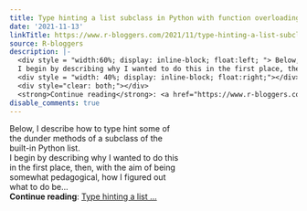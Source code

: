 ```yaml
---
title: Type hinting a list subclass in Python with function overloading
date: '2021-11-13'
linkTitle: https://www.r-bloggers.com/2021/11/type-hinting-a-list-subclass-in-python-with-function-overloading/
source: R-bloggers
description: |-
  <div style = "width:60%; display: inline-block; float:left; "> Below, I describe how to type hint some of the dunder methods of a subclass of the built-in Python list.<br />
  I begin by describing why I wanted to do this in the first place, then, with the aim of being somewhat pedagogical, how I figured out what to do be...</div>
  <div style = "width: 40%; display: inline-block; float:right;"></div>
  <div style="clear: both;"></div>
  <strong>Continue reading</strong>: <a href="https://www.r-bloggers.com/2021/11/type-hinting-a-list-subclass-in-python-with-function-overloading/">Type hinting a list ...
disable_comments: true
---
```

<div style = "width:60%; display: inline-block; float:left; "> Below, I describe how to type hint some of the dunder methods of a subclass of the built-in Python list.<br />
I begin by describing why I wanted to do this in the first place, then, with the aim of being somewhat pedagogical, how I figured out what to do be...</div>
<div style = "width: 40%; display: inline-block; float:right;"></div>
<div style="clear: both;"></div>
<strong>Continue reading</strong>: <a href="https://www.r-bloggers.com/2021/11/type-hinting-a-list-subclass-in-python-with-function-overloading/">Type hinting a list ...